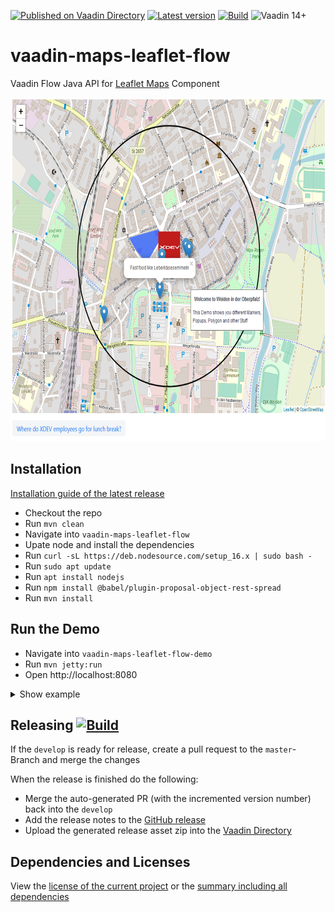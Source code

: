 [![Published on Vaadin Directory](https://img.shields.io/badge/Vaadin%20Directory-published-00b4f0.svg)](https://vaadin.com/directory/component/leafletmap-for-vaadin)
[![Latest version](https://img.shields.io/maven-central/v/com.xdev-software/vaadin-maps-leaflet-flow)](https://mvnrepository.com/artifact/com.xdev-software/vaadin-maps-leaflet-flow)
[![Build](https://img.shields.io/github/workflow/status/xdev-software/vaadin-maps-leaflet-flow/Check%20Build/develop)](https://github.com/xdev-software/vaadin-maps-leaflet-flow/actions/workflows/checkBuild.yml?query=branch%3Adevelop)
![Vaadin 14+](https://img.shields.io/badge/Vaadin%20Platform/Flow-14+-00b4f0.svg)

# vaadin-maps-leaflet-flow
Vaadin Flow Java API for [Leaflet Maps](https://leafletjs.com/) Component

<img src="demo.png" height=550></img>

## Installation
[Installation guide of the latest release](https://github.com/xdev-software/vaadin-maps-leaflet-flow/releases/latest#Installation)
* Checkout the repo
* Run ``mvn clean``
* Navigate into ``vaadin-maps-leaflet-flow`` 
* Upate node and install the dependencies
* Run ``curl -sL https://deb.nodesource.com/setup_16.x | sudo bash -``
* Run ``sudo apt update``
* Run ``apt install nodejs``
* Run ``npm install @babel/plugin-proposal-object-rest-spread``
* Run ``mvn install``

## Run the Demo
* Navigate into ``vaadin-maps-leaflet-flow-demo`` 
* Run ``mvn jetty:run``
* Open http://localhost:8080

<details>
  <summary>Show example</summary>
  
  ![demo](demo.gif)
</details>


## Releasing [![Build](https://img.shields.io/github/workflow/status/xdev-software/vaadin-maps-leaflet-flow/Release?label=Release)](https://github.com/xdev-software/vaadin-maps-leaflet-flow/actions/workflows/release.yml)
If the ``develop`` is ready for release, create a pull request to the ``master``-Branch and merge the changes

When the release is finished do the following:
* Merge the auto-generated PR (with the incremented version number) back into the ``develop``
* Add the release notes to the [GitHub release](https://github.com/xdev-software/vaadin-maps-leaflet-flow/releases/latest)
* Upload the generated release asset zip into the [Vaadin Directory](https://vaadin.com/directory)

## Dependencies and Licenses
View the [license of the current project](LICENSE) or the [summary including all dependencies](https://xdev-software.github.io/vaadin-maps-leaflet-flow/dependencies/)
